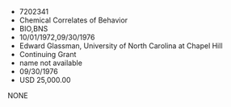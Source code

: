 * 7202341
* Chemical Correlates of Behavior
* BIO,BNS
* 10/01/1972,09/30/1976
* Edward Glassman, University of North Carolina at Chapel Hill
* Continuing Grant
*   name not available
* 09/30/1976
* USD 25,000.00

NONE